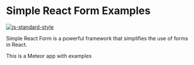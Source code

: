 # Simple React Form Examples

[![js-standard-style](https://img.shields.io/badge/code%20style-standard-brightgreen.svg)](http://standardjs.com/)

Simple React Form is a powerful framework that simplifies the use of forms in React.

This is a Meteor app with examples

